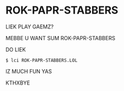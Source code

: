 # ROK-PAPR-STABBERS
LIEK PLAY GAEMZ?

MEBBE U WANT SUM ROK-PAPR-STABBERS

DO LIEK
```
$ lci ROK-PAPR-STABBERS.LOL
```

IZ MUCH FUN YAS

KTHXBYE
